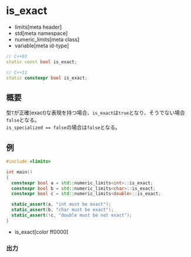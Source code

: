 # is_exact
* limits[meta header]
* std[meta namespace]
* numeric_limits[meta class]
* variable[meta id-type]

```cpp
// C++03
static const bool is_exact;

// C++11
static constexpr bool is_exact;
```

## 概要
型`T`が正確(exact)な表現を持つ場合、`is_exact`は`true`となり、そうでない場合`false`となる。  
`is_specialized == false`の場合は`false`となる。


## 例
```cpp
#include <limits>

int main()
{
  constexpr bool a = std::numeric_limits<int>::is_exact;
  constexpr bool b = std::numeric_limits<char>::is_exact;
  constexpr bool c = std::numeric_limits<double>::is_exact;

  static_assert(a, "int must be exact");
  static_assert(b, "char must be exact");
  static_assert(!c, "double must be not exact");
}
```
* is_exact[color ff0000]

### 出力
```
```


